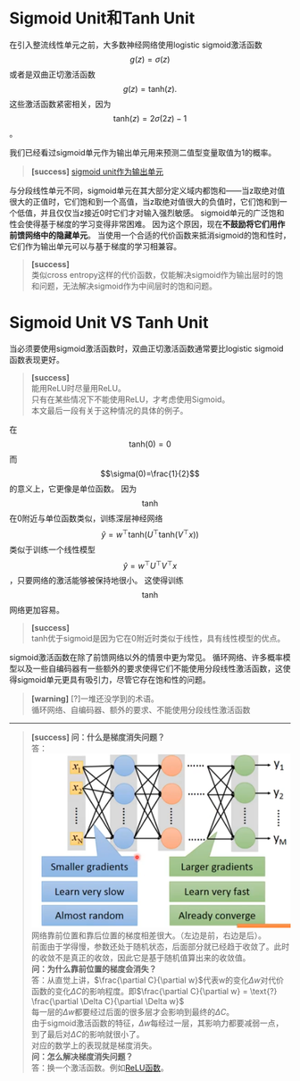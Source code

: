 # Sigmoid Unit和Tanh Unit

在引入整流线性单元之前，大多数神经网络使用logistic sigmoid激活函数
$$
g(z) = \sigma(z)
$$
或者是双曲正切激活函数
$$
g(z) = \text{tanh}(z).
$$
这些激活函数紧密相关，因为$$\text{tanh}(z)=2\sigma(2z)-1$$。

我们已经看过sigmoid单元作为输出单元用来预测二值型变量取值为1的概率。  
> **[success]** [sigmoid unit作为输出单元](TODO)  

与分段线性单元不同，sigmoid单元在其大部分定义域内都饱和——当z取绝对值很大的正值时，它们饱和到一个高值，当z取绝对值很大的负值时，它们饱和到一个低值，并且仅仅当z接近0时它们才对输入强烈敏感。
sigmoid单元的广泛饱和性会使得基于梯度的学习变得非常困难。
因为这个原因，现在**不鼓励将它们用作前馈网络中的隐藏单元**。
当使用一个合适的代价函数来抵消sigmoid的饱和性时，它们作为输出单元可以与基于梯度的学习相兼容。  
> **[success]**   
类似cross entropy这样的代价函数，仅能解决sigmoid作为输出层时的饱和问题，无法解决sigmoid作为中间层时的饱和问题。  

# Sigmoid Unit VS Tanh Unit

当必须要使用sigmoid激活函数时，双曲正切激活函数通常要比logistic sigmoid函数表现更好。  
> **[success]**  
能用ReLU时尽量用ReLU。  
只有在某些情况下不能使用ReLU，才考虑使用Sigmoid。  
本文最后一段有关于这种情况的具体的例子。  

在$$\text{tanh}(0)=0$$而$$\sigma(0)=\frac{1}{2}$$的意义上，它更像是单位函数。
因为$$\text{tanh}$$在0附近与单位函数类似，训练深层神经网络$$\hat{y}=w^\top \text{tanh}(U^\top \text{tanh}(V^\top x))$$类似于训练一个线性模型$$\hat{y}= w^\top U^\top V^\top x$$，只要网络的激活能够被保持地很小。
这使得训练$$\text{tanh}$$网络更加容易。  
> **[success]**  
tanh优于sigmoid是因为它在0附近时类似于线性，具有线性模型的优点。  

sigmoid激活函数在除了前馈网络以外的情景中更为常见。
循环网络、许多概率模型以及一些自编码器有一些额外的要求使得它们不能使用分段线性激活函数，这使得sigmoid单元更具有吸引力，尽管它存在饱和性的问题。  
> **[warning]** [?]一堆还没学到的术语。  
循环网络、自编码器、额外的要求、不能使用分段线性激活函数  

--------------------------------------------


> **[success] 问：什么是梯度消失问题？**   
> 答：![](/assets/images/Chapter6/13.png)  
> 网络靠前位置和靠后位置的梯度相差很大。（左边是前，右边是后）。  
> 前面由于学得慢，参数还处于随机状态，后面部分就已经趋于收敛了。此时的收敛不是真正的收敛，因此它是基于随机值算出来的收敛值。  
> **问：为什么靠前位置的梯度会消失？**  
> 答：从直觉上讲，$\frac{\partial C}{\partial w}$代表w的变化$\Delta w$对代价函数的变化$\Delta C$的影响程度。即$\frac{\partial C}{\partial w} = \text{?} \frac{\partial \Delta C}{\partial \Delta w}$   
> 每一层的$\Delta w$都要经过后面的很多层才会影响到最终的$\Delta C$。  
> 由于sigmoid激活函数的特征，$\Delta w$每经过一层，其影响力都要减弱一点，到了最后对$\Delta C$的影响就很小了。  
> 对应的数学上的表现就是梯度消失。  
> **问：怎么解决梯度消失问题？**  
> 答：换一个激活函数。例如[ReLU函数](https://windmissing.github.io/Bible-DeepLearning/Chapter6/3Hidden/1ReLU.html)。  